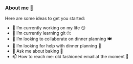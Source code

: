 ### About me 👋



Here are some ideas to get you started:

- 🔭 I’m currently working on my life :smirk:
- 🌱 I’m currently learning git 🙄:
- 👯 I’m looking to collaborate on dinner planning 🍽️
- 🤔 I’m looking for help with dinner planning 🥧
- 💬 Ask me about baking 🍰
- 📫 How to reach me: old fashioned email at the moment :rofl:


